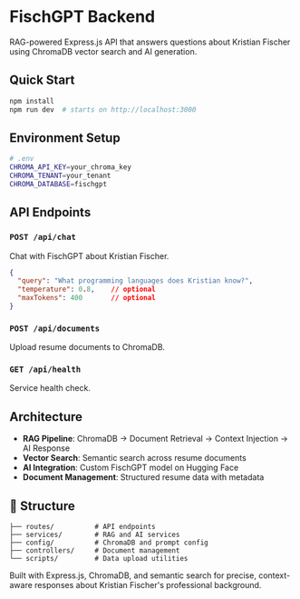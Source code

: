 # FischGPT Backend

RAG-powered Express.js API that answers questions about Kristian Fischer using ChromaDB vector search and AI generation.

## Quick Start

```bash
npm install
npm run dev  # starts on http://localhost:3000
```

## Environment Setup

```bash
# .env
CHROMA_API_KEY=your_chroma_key
CHROMA_TENANT=your_tenant
CHROMA_DATABASE=fischgpt
```

## API Endpoints

### `POST /api/chat`
Chat with FischGPT about Kristian Fischer.

```json
{
  "query": "What programming languages does Kristian know?",
  "temperature": 0.8,    // optional
  "maxTokens": 400       // optional
}
```

### `POST /api/documents`
Upload resume documents to ChromaDB.

### `GET /api/health`
Service health check.

## Architecture

- **RAG Pipeline**: ChromaDB → Document Retrieval → Context Injection → AI Response
- **Vector Search**: Semantic search across resume documents
- **AI Integration**: Custom FischGPT model on Hugging Face
- **Document Management**: Structured resume data with metadata

## 📁 Structure

```
├── routes/          # API endpoints
├── services/        # RAG and AI services  
├── config/          # ChromaDB and prompt config
├── controllers/     # Document management
└── scripts/         # Data upload utilities
```

Built with Express.js, ChromaDB, and semantic search for precise, context-aware responses about Kristian Fischer's professional background. 